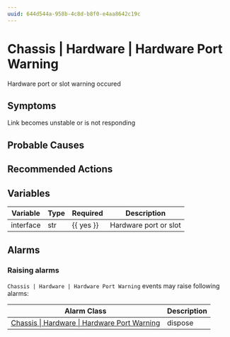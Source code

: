 ```yaml
---
uuid: 644d544a-958b-4c8d-b8f0-e4aa8642c19c
---
```

# Chassis | Hardware | Hardware Port Warning

Hardware port or slot warning occured

## Symptoms

Link becomes unstable or is not responding

## Probable Causes

## Recommended Actions

## Variables

Variable | Type | Required | Description
--- | --- | --- | ---
interface | str | {{ yes }} | Hardware port or slot

## Alarms

### Raising alarms

`Chassis | Hardware | Hardware Port Warning` events may raise following alarms:

Alarm Class | Description
--- | ---
[Chassis \| Hardware \| Hardware Port Warning](../../../alarm-classes/chassis/hardware/hardware-port-warning.md) | dispose
